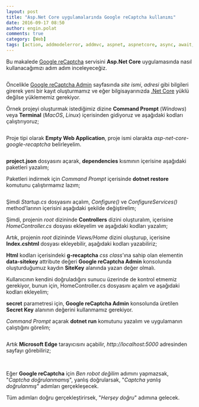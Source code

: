 ```yaml
---
layout: post
title: "Asp.Net Core uygulamalarında Google reCaptcha kullanımı"
date: 2016-09-17 08:50
author: engin.polat
comments: true
category: [Web]
tags: [action, addmodelerror, addmvc, aspnet, aspnetcore, async, await, captcha, command prompt, connection, controller, data, dependencies, deserializeobject, dotnet, Form, formurlencodedcontent, google, html, html5, httpclient, httpcontext, httppost, iactionresult, iapplicationbuilder, iservicecollection, isvalid, json, jsonconvert, keyvaluepair, linux, macos, maproute, method, modelstate, mvc, post, postasync, project.json, readasstringasync, recaptcha, remoteipaddress, request, template, terminal, usemvc, view, web, windows, yeoman, yo]
---
```

Bu makalede <a href="http://www.google.com/recaptcha" target="_blank">Google reCaptcha</a> servisini **Asp.Net Core** uygulamasında nasıl kullanacağımızı adım adım inceleyeceğiz.

<img class="lazy img-responsive" data-src="/assets/uploads/2016/09/recaptcha-0.gif" />

Öncelikle <a href="http://www.google.com/recaptcha/admin" target="_blank">Google reCaptcha Admin</a> sayfasında *site ismi*, *adresi* gibi bilgileri girerek yeni bir kayıt oluşturmamız ve eğer bilgisayarınızda <a href="https://www.microsoft.com/net" target="_blank">.Net Core</a> yüklü değilse yüklememiz gerekiyor.

Örnek projeyi oluşturmak istediğimiz dizine **Command Prompt** (*Windows*) veya **Terminal** (*MacOS*, *Linux*) içerisinden gidiyoruz ve aşağıdaki kodları çalıştırıyoruz;

<script src="https://gist.github.com/polatengin/555832931701237bb2761616692713f8.js?file=yo.cmd"></script>

<img class="lazy img-responsive" data-src="/assets/uploads/2016/09/recaptcha-1.png" />

Proje tipi olarak **Empty Web Application**, proje ismi olarakta *asp-net-core-google-recaptcha* belirleyelim.

<img class="lazy img-responsive" data-src="/assets/uploads/2016/09/recaptcha-2.png" />

**project.json** dosyasını açarak, **dependencies** kısmının içerisine aşağıdaki paketleri yazalım;

<script src="https://gist.github.com/polatengin/555832931701237bb2761616692713f8.js?file=dependencies.js"></script>

Paketleri indirmek için *Command Prompt* içerisinde **dotnet restore** komutunu çalıştırmamız lazım;

<img class="lazy img-responsive" data-src="/assets/uploads/2016/09/recaptcha-3.png" />

Şimdi *Startup.cs* dosyasını açalım, *Configure()* ve *ConfigureServices()* method'larının içerisini aşağıdaki şekilde değiştirelim;

<script src="https://gist.github.com/polatengin/555832931701237bb2761616692713f8.js?file=Startup.cs"></script>

Şimdi, projenin *root* dizininde **Controllers** dizini oluşturalım, içerisine *HomeController.cs* dosyası ekleyelim ve aşağıdaki kodları yazalım;

<script src="https://gist.github.com/polatengin/555832931701237bb2761616692713f8.js?file=HomeController-Index.cs"></script>

Artık, projenin *root* dizininde *Views/Home* dizini oluşturup, içerisine **Index.cshtml** dosyası ekleyebilir, aşağıdaki kodları yazabiliriz;

<script src="https://gist.github.com/polatengin/555832931701237bb2761616692713f8.js?file=Index.cshtml"></script>

**Html** kodları içerisindeki **g-recaptcha** *css* *class*'ına sahip olan elementin **data-sitekey** attribute değeri **Google reCaptcha Admin** konsolunda oluşturduğumuz kaydın **SiteKey** alanında yazan değer olmalı.

Kullanıcının kendini doğruladığını sunucu üzerinde de kontrol etmemiz gerekiyor, bunun için, HomeController.cs dosyasını açalım ve aşağıdaki kodları ekleyelim;

<script src="https://gist.github.com/polatengin/555832931701237bb2761616692713f8.js?file=HomeController-HttpPostIndex-CheckCaptcha.cs"></script>

**secret** parametresi için, **Google reCaptcha Admin** konsolunda üretilen **Secret Key** alanının değerini kullanmamız gerekiyor.

*Command Prompt* açarak **dotnet run** komutunu yazalım ve uygulamanın çalıştığını görelim;

<img class="lazy img-responsive" data-src="/assets/uploads/2016/09/recaptcha-4.png" />

Artık **Microsoft Edge** tarayıcısını açabilir, *http://localhost:5000* adresinden sayfayı görebiliriz;

<img class="lazy img-responsive" data-src="/assets/uploads/2016/09/recaptcha-5.png" />

<img class="lazy img-responsive" data-src="/assets/uploads/2016/09/recaptcha-6.png" />

<img class="lazy img-responsive" data-src="/assets/uploads/2016/09/recaptcha-7.png" />

Eğer **Google reCaptcha** için *Ben robot değilim* adımını yapmazsak, "*Captcha doğrulanmamış*", yanlış doğrularsak, "*Captcha yanlış doğrulanmış*" adımları gerçekleşecek.

Tüm adımları doğru gerçekleştirirsek, "*Herşey doğru*" adımına gelecek.
